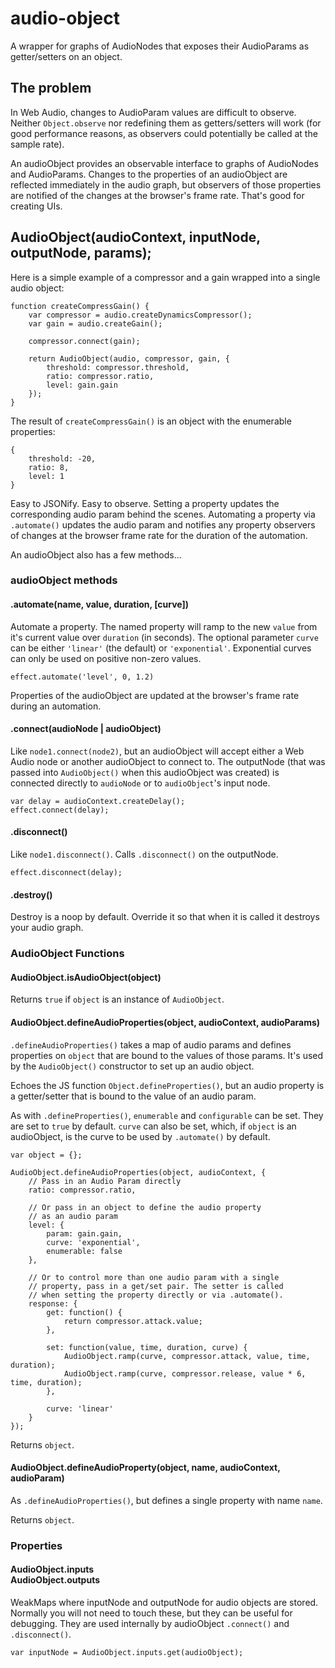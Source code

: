 # audio-object
A wrapper for graphs of AudioNodes that exposes their AudioParams as
getter/setters on an object.

## The problem

In Web Audio, changes to AudioParam values are difficult to observe.
Neither <code>Object.observe</code> nor redefining them as getters/setters will
work (for good performance reasons, as observers could potentially be called
at the sample rate).

An audioObject provides an observable interface to graphs of AudioNodes and
AudioParams. Changes to the properties of an audioObject are reflected
immediately in the audio graph, but observers of those properties are notified
of the changes at the browser's frame rate. That's good for creating UIs.

## AudioObject(audioContext, inputNode, outputNode, params);

Here is a simple example of a compressor and a gain wrapped into a single
audio object:

    function createCompressGain() {
        var compressor = audio.createDynamicsCompressor();
        var gain = audio.createGain();

        compressor.connect(gain);

        return AudioObject(audio, compressor, gain, {
            threshold: compressor.threshold,
            ratio: compressor.ratio,
            level: gain.gain
        });
    }

The result of <code>createCompressGain()</code> is an object with the
enumerable properties:

    {
        threshold: -20,
        ratio: 8,
        level: 1
    }

Easy to JSONify. Easy to observe. Setting a property updates the corresponding
audio param behind the scenes. Automating a property via <code>.automate()</code>
updates the audio param and notifies any property observers of changes at the
browser frame rate for the duration of the automation.

An audioObject also has a few methods...

### audioObject methods

#### .automate(name, value, duration, [curve])

Automate a property. The named property will ramp to the new <code>value</code>
from it's current value over <code>duration</code> (in seconds). The optional
parameter <code>curve</code> can be either <code>'linear'</code> (the default) or
<code>'exponential'</code>. Exponential curves can only be used on positive
non-zero values.

    effect.automate('level', 0, 1.2)

Properties of the audioObject are updated at the browser's frame rate during an
automation.

#### .connect(audioNode | audioObject)

Like <code>node1.connect(node2)</code>, but an audioObject will accept either
a Web Audio node or another audioObject to connect to. The outputNode (that was
passed into <code>AudioObject()</code> when this audioObject was created) is
connected directly to <code>audioNode</code> or to <code>audioObject</code>'s input
node.

    var delay = audioContext.createDelay();
    effect.connect(delay);

#### .disconnect()

Like <code>node1.disconnect()</code>. Calls <code>.disconnect()</code> on the
outputNode.

    effect.disconnect(delay);

#### .destroy()

Destroy is a noop by default. Override it so that when it is called it destroys
your audio graph.

### AudioObject Functions

#### AudioObject.isAudioObject(object)

Returns <code>true</code> if <code>object</code> is an instance of <code>AudioObject</code>.

#### AudioObject.defineAudioProperties(object, audioContext, audioParams)

<code>.defineAudioProperties()</code> takes a map of audio params and defines
properties on <code>object</code> that are bound to the values of those params.
It's used by the <code>AudioObject()</code> constructor to set up an audio
object.

Echoes the JS function <code>Object.defineProperties()</code>, but an audio
property is a getter/setter that is bound to the value of an audio
param.

As with <code>.defineProperties()</code>, <code>enumerable</code> and
<code>configurable</code> can be set. They are set to <code>true</code> by
default. <code>curve</code> can also be set, which, if <code>object</code> is an
audioObject, is the curve to be used by <code>.automate()</code> by default.

    var object = {};

    AudioObject.defineAudioProperties(object, audioContext, {
        // Pass in an Audio Param directly
        ratio: compressor.ratio,

        // Or pass in an object to define the audio property
        // as an audio param
        level: {
            param: gain.gain,
            curve: 'exponential',
            enumerable: false
        },

        // Or to control more than one audio param with a single
        // property, pass in a get/set pair. The setter is called
        // when setting the property directly or via .automate().
        response: {
            get: function() {
                return compressor.attack.value;
            },

            set: function(value, time, duration, curve) {
                AudioObject.ramp(curve, compressor.attack, value, time, duration);
                AudioObject.ramp(curve, compressor.release, value * 6, time, duration);
            },

            curve: 'linear'
        }
    });

Returns <code>object</code>.

#### AudioObject.defineAudioProperty(object, name, audioContext, audioParam)

As <code>.defineAudioProperties()</code>, but defines a single property with
name <code>name</code>.

Returns <code>object</code>.

### Properties

#### AudioObject.inputs<br/>AudioObject.outputs

WeakMaps where inputNode and outputNode for audio objects are stored. Normally
you will not need to touch these, but they can be useful for debugging. They are
used internally by audioObject <code>.connect()</code> and
<code>.disconnect()</code>.

    var inputNode = AudioObject.inputs.get(audioObject);